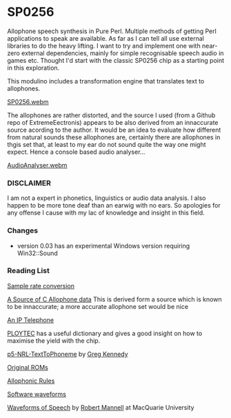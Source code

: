 # SP0256
Allophone speech synthesis in Pure Perl. Multiple methods of getting Perl applications to speak are available.  As far as I can tell all use external libraries to do the heavy lifting. I want to try and implement one with near-zero external dependencies, mainly for simple recognisable speech audio in games etc. Thought I'd start with the classic SP0256 chip as a starting point in this exploration. 

This modulino includes a transformation engine that translates text to allophones.  

[SP0256.webm](https://user-images.githubusercontent.com/34284663/199564715-6f7166c4-04fb-4ff9-876b-60613887959c.webm)

The allophones are rather distorted, and the source I used (from a Github repo of ExtremeEectronis) appears to be also derived from an innaccurate source acording to the author.  It would be an idea to evaluate how different from natural sounds these allophones are, certainly there are allophones in thgis set that, at least to my ear do not sound quite the way one might expect.  Hence a console based audio analyser...

[AudioAnalyser.webm](https://user-images.githubusercontent.com/34284663/200185500-67eed845-cce0-4195-b6c1-81937a972edf.webm)

### DISCLAIMER

I am not a expert in phonetics, linguistics or audio data analysis.  I also happen to be more tone deaf than an earwig with no ears.  So apologies for any offense I cause with my lac of knowledge and insight in this field.

### Changes 

* version 0.03 has an experimental Windows version requiring Win32::Sound 

### Reading List
[Sample rate conversion](https://www.psaudio.com/copper/article/sample-rate-conversion/)

[A Source of C  Allophone data](https://github.com/ExtremeElectronics/SP0256-AL2-Pico-Emulation-Detail)  This is derived form a source which is known to be innaccurate;  a more accurate allophone set would be nice

[An IP Telephone](https://www.foo.be/docs/tpj/issues/vol5_3/tpj0503-0002.html)

[PLOYTEC](https://www.ploytec.com/pl2/pl02_56_release_notes.pdf) has a useful dictionary and gives a good insight on how to maximise the yield with the chip.

[p5-NRL-TextToPhoneme](https://github.com/greg-kennedy/p5-NRL-TextToPhoneme) by [Greg Kennedy](https://greg-kennedy.com/) 

[Original ROMs](https://k1.spdns.de/Vintage/Sinclair/82/Peripherals/Currah%20uSpeech/Technical%20Information/)

[Allophonic Rules](https://youtu.be/vaRTzIoEp9k)

[Software waveforms](https://swphonetics.com/praat/tutorials/understanding-waveforms/speech-waveforms)

[Waveforms of Speech](https://www.mq.edu.au/about/about-the-university/our-faculties/medicine-and-health-sciences/departments-and-centres/department-of-linguistics/our-research/phonetics-and-phonology/speech/acoustics/speech-waveforms/the-waveforms-of-speech) by [Robert Mannell](https://www.researchgate.net/profile/Robert-Mannell-2) at MacQuarie University

